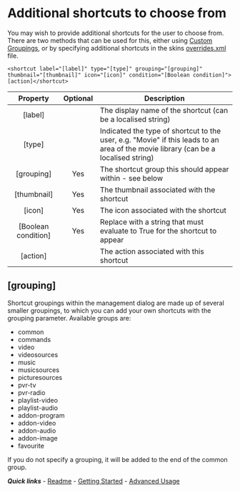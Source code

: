 # Additional shortcuts to choose from

You may wish to provide additional shortcuts for the user to choose from. There are two methods that can be used for this, either using [Custom Groupings](./Custom%20groupings.md), or by specifying additional shortcuts in the skins [overrides.xml](./overrides.md) file.

`<shortcut label="[label]" type="[type]" grouping="[grouping]" thumbnail="[thumbnail]" icon="[icon]" condition="[Boolean condition]">[action]</shortcut>`

| Property | Optional | Description |
| :------: | :------: | ----------- |
| [label] | | The display name of the shortcut (can be a localised string) |
| [type] | | Indicated the type of shortcut to the user, e.g. "Movie" if this leads to an area of the movie library (can be a localised string) |
| [grouping] | Yes | The shortcut group this should appear within - see below |
| [thumbnail] | Yes | The thumbnail associated with the shortcut |
| [icon] | Yes | The icon associated with the shortcut |
| [Boolean condition] | Yes | Replace with a string that must evaluate to True for the shortcut to appear |
| [action] | | The action associated with this shortcut |

## [grouping]

Shortcut groupings within the management dialog are made up of several smaller groupings, to which you can add your own shortcuts with the grouping parameter. Available groups are:

 - common
 - commands 
 - video
 - videosources
 - music
 - musicsources
 - picturesources
 - pvr-tv
 - pvr-radio
 - playlist-video
 - playlist-audio
 - addon-program
 - addon-video
 - addon-audio
 - addon-image
 - favourite
 
If you do not specify a grouping, it will be added to the end of the common group.

***Quick links*** - [Readme](../../README.md) - [Getting Started](../started/Getting%20Started.md) - [Advanced Usage](./Advanced%20Usage.md)